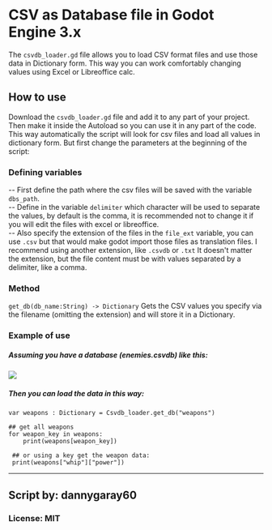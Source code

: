 # CSV as Database file in Godot Engine 3.x
The `csvdb_loader.gd` file allows you to load CSV format files and use those data in Dictionary form. This way you can work comfortably changing values using Excel or Libreoffice calc.

## How to use
Download the `csvdb_loader.gd` file and add it to any part of your project. Then make it inside the Autoload so you can use it in any part of the code. This way automatically the script will look for csv files and load all values in dictionary form. But first change the parameters at the beginning of the script:

### Defining variables
-- First define the path where the csv files will be saved with the variable `dbs_path`.  
-- Define in the variable `delimiter` which character will be used to separate the values, by default is the comma, it is recommended not to change it if you will edit the files with excel or libreoffice.  
-- Also specify the extension of the files in the `file_ext` variable, you can use `.csv` but that would make godot import those files as translation files. I recommend using another extension, like `.csvdb` or `.txt` It doesn't matter the extension, but the file content must be with values separated by a delimiter, like a comma.

### Method
`get_db(db_name:String) -> Dictionary`
Gets the CSV values you specify via the filename (omitting the extension) and will store it in a Dictionary.

### Example of use
##### Assuming you have a database (enemies.csvdb) like this:
![](https://raw.githubusercontent.com/dannygaray60/csv_db_godot3/refs/heads/main/example.png)

##### Then you can load the data in this way:

    var weapons : Dictionary = Csvdb_loader.get_db("weapons")

    ## get all weapons
    for weapon_key in weapons:
	    print(weapons[weapon_key])

     ## or using a key get the weapon data:
     print(weapons["whip"]["power"])

---
## Script by: dannygaray60
### License: MIT
